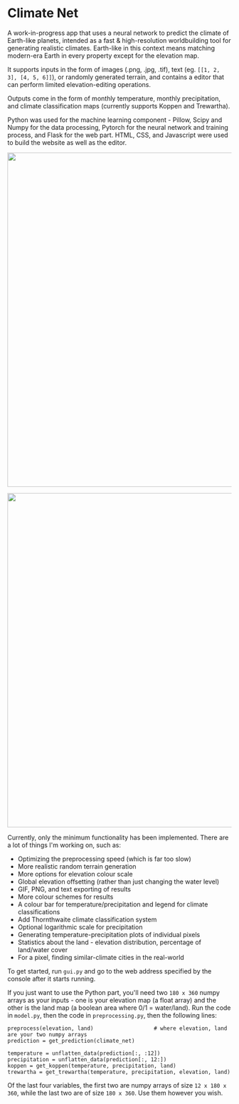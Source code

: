 # Climate Net

A work-in-progress app that uses a neural network to predict the climate of Earth-like planets, intended as a fast & high-resolution worldbuilding tool for generating realistic climates. Earth-like in this context means matching modern-era Earth in every property except for the elevation map.

It supports inputs in the form of images (.png, .jpg, .tif), text (eg. `[[1, 2, 3], [4, 5, 6]]`), or randomly generated terrain, and contains a editor that can perform limited elevation-editing operations.

Outputs come in the form of monthly temperature, monthly precipitation, and climate classification maps (currently supports Koppen and Trewartha).

Python was used for the machine learning component - Pillow, Scipy and Numpy for the data processing, Pytorch for the neural network and training process, and Flask for the web part. HTML, CSS, and Javascript were used to build the website as well as the editor.

<p align="center">
<img src="gifs/editing.gif" width="750px">
</p>

<p align="center">
<img src="gifs/results.gif" width="750px">
</p>

Currently, only the minimum functionality has been implemented. There are a lot of things I'm working on, such as:

- Optimizing the preprocessing speed (which is far too slow)
- More realistic random terrain generation
- More options for elevation colour scale
- Global elevation offsetting (rather than just changing the water level)
- GIF, PNG, and text exporting of results
- More colour schemes for results
- A colour bar for temperature/precipitation and legend for climate classifications
- Add Thornthwaite climate classification system
- Optional logarithmic scale for precipitation
- Generating temperature-precipitation plots of individual pixels
- Statistics about the land - elevation distribution, percentage of land/water cover
- For a pixel, finding similar-climate cities in the real-world

To get started, run `gui.py` and go to the web address specified by the console after it starts running.

If you just want to use the Python part, you'll need two `180 x 360` numpy arrays as your inputs - one is your elevation map (a float array) and the other is the land map (a boolean area where 0/1 = water/land). Run the code in `model.py`, then the code in `preprocessing.py`, then the following lines:

```
preprocess(elevation, land)                   # where elevation, land are your two numpy arrays
prediction = get_prediction(climate_net)

temperature = unflatten_data(prediction[:, :12])
precipitation = unflatten_data(prediction[:, 12:])
koppen = get_koppen(temperature, precipitation, land)
trewartha = get_trewartha(temperature, precipitation, elevation, land)
```

Of the last four variables, the first two are numpy arrays of size `12 x 180 x 360`, while the last two are of size `180 x 360`. Use them however you wish.
